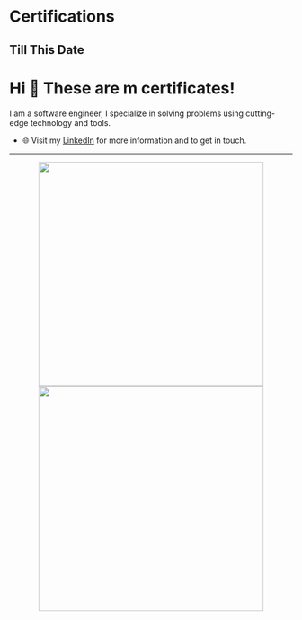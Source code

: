 # Certifications
## Till This Date

# Hi 👋 These are m certificates! 
I am a software engineer, I specialize in solving problems using cutting-edge technology and tools.

- 🌐 Visit my [LinkedIn](https://linkedin.com/in/manueldinisjunior) for more information and to get in touch.

---

<p align="center">
  <img src="https://github-readme-stats.vercel.app/api?username=manueldinisjunior&show_icons=true&theme=bear" width="400">
  <img src="https://github-readme-streak-stats.herokuapp.com?user=manueldinisjunior&theme=dark&hide_border=true" width="400">
</p>
